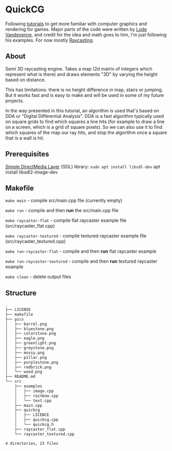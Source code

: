 # QuickCG
Following [tutorials](https://lodev.org/cgtutor/) to get more familiar with computer graphics and rendering for games. Major parts of the code were written by [Lode Vandevenne](https://lodev.org/cgtutor/legal.html), and credit for the idea and math goes to him, I'm just following his examples. For now mostly [Raycasting](https://lodev.org/cgtutor/raycasting.html).

## About
Semi 3D raycasting engine. Takes a map (2d matrix of integers which represent what is there) and draws elements "3D" by varying the height based on distance.

This has limitations: there is no height difference in map, stairs or jumping. But it works fast and is easy to make and will be used in some of my future projects.

In the way presented in this tutorial, an algorithm is used that's based on DDA or "Digital Differential Analysis". DDA is a fast algorithm typically used on square grids to find which squares a line hits (for example to draw a line on a screen, which is a grid of square pixels). So we can also use it to find which squares of the map our ray hits, and stop the algorithm once a square that is a wall is hit.

## Prerequisites
[Simple DirectMedia Layer](https://www.libsdl.org/) (SDL) library: ``` sudo apt install libsdl-dev ```
apt install libsdl2-image-dev

## Makefile

``` make main ``` - compile src/main.cpp file (currently empty)

``` make run ``` - compile and then **run** the src/main.cpp file

``` make raycaster-flat ``` - compile flat raycaster example file (src/raycaster_flat.cpp)

``` make raycaster-textured ``` - compile textured raycaster example file (src/raycaster_textured.cpp)

``` make run-raycaster-flat ``` - compile and then **run** flat raycaster example

``` make run-raycaster-textured ``` - compile and then **run** textured raycaster example

``` make clean ``` - delete output files

## Structure
``` sh
.
├── LICENSE
├── makefile
├── pics
│   ├── barrel.png
│   ├── bluestone.png
│   ├── colorstone.png
│   ├── eagle.png
│   ├── greenlight.png
│   ├── greystone.png
│   ├── mossy.png
│   ├── pillar.png
│   ├── purplestone.png
│   ├── redbrick.png
│   └── wood.png
├── README.md
└── src
    ├── examples
    │   ├── image.cpp
    │   ├── rainbow.cpp
    │   └── text.cpp
    ├── main.cpp
    ├── quickcg
    │   ├── LICENCE
    │   ├── quickcg.cpp
    │   └── quickcg.h
    ├── raycaster_flat.cpp
    └── raycaster_textured.cpp

4 directories, 23 files
```
